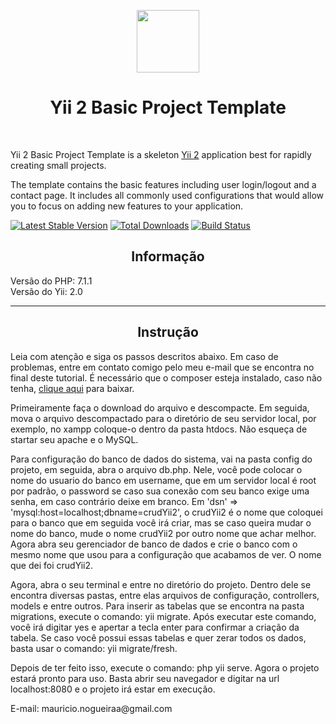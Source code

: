 <p align="center">
    <a href="https://github.com/yiisoft" target="_blank">
        <img src="https://avatars0.githubusercontent.com/u/993323" height="100px">
    </a>
    <h1 align="center">Yii 2 Basic Project Template</h1>
    <br>
</p>

Yii 2 Basic Project Template is a skeleton [Yii 2](http://www.yiiframework.com/) application best for
rapidly creating small projects.

The template contains the basic features including user login/logout and a contact page.
It includes all commonly used configurations that would allow you to focus on adding new
features to your application.

[![Latest Stable Version](https://poser.pugx.org/yiisoft/yii2-app-basic/v/stable.png)](https://packagist.org/packages/yiisoft/yii2-app-basic)
[![Total Downloads](https://poser.pugx.org/yiisoft/yii2-app-basic/downloads.png)](https://packagist.org/packages/yiisoft/yii2-app-basic)
[![Build Status](https://travis-ci.org/yiisoft/yii2-app-basic.svg?branch=master)](https://travis-ci.org/yiisoft/yii2-app-basic)

<h2 align="center">Informação</h2>
<p>
  Versão do PHP: 7.1.1<br>
  Versão do Yii: 2.0<br>
</p>
<hr>
<h2 align="center">Instrução</h2>
<p>
  Leia com atenção e siga os passos descritos abaixo. Em caso de problemas, entre em contato comigo pelo meu e-mail que se encontra no final deste tutorial. É necessário que o composer esteja instalado, caso não tenha, <a href="https://getcomposer.org/download/">clique aqui</a> para baixar.
</p>
<p>
  Primeiramente faça o download do arquivo e descompacte. Em seguida, mova o arquivo descompactado para o diretório de seu servidor local, por exemplo, no xampp coloque-o dentro da pasta htdocs. Não esqueça de startar seu apache e o MySQL.
</p>
<p>
  Para configuração do banco de dados do sistema, vai na pasta config do projeto, em seguida, abra o arquivo db.php. Nele, você pode colocar o nome do usuario do banco em username, que em um servidor local é root por padrão, o password se caso sua conexão com seu banco exige uma senha, em caso contrário deixe em branco. Em 'dsn' => 'mysql:host=localhost;dbname=crudYii2', o crudYii2 é o nome que coloquei para o banco que em seguida você irá criar, mas se caso queira mudar o nome do banco, mude o nome crudYii2 por outro nome que achar melhor. Agora abra seu gerenciador de banco de dados e crie o banco com o mesmo nome que usou para a configuração que acabamos de ver. O nome que dei foi crudYii2.
</p>
<p>
  Agora, abra o seu terminal e entre no diretório do projeto. Dentro dele se encontra diversas pastas, entre elas arquivos de configuração, controllers, models e entre outros. Para inserir as tabelas que se encontra na pasta migrations, execute o comando: yii migrate. Após executar este comando, você irá digitar yes e apertar a tecla enter para confirmar a criação da tabela. Se caso você possui essas tabelas e quer zerar todos os dados, basta usar o comando: yii migrate/fresh.
</p>
<p>
  Depois de ter feito isso, execute o comando: php yii serve. Agora o projeto estará pronto para uso. Basta abrir seu navegador e digitar na url localhost:8080 e o projeto irá estar em execução. 
</p>
<p>E-mail: mauricio.nogueiraa@gmail.com</p>
